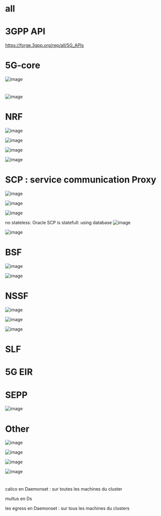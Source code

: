 # all

# 3GPP API
https://forge.3gpp.org/rep/all/5G_APIs

# 5G-core
![image](https://github.com/user-attachments/assets/168e34ae-5a15-461c-a054-969005195038)

# 
![image](https://github.com/user-attachments/assets/d80676ea-2ea2-4613-b100-5604508c5e6b)


# NRF
![image](https://github.com/user-attachments/assets/6801c9d5-f9cb-4873-8c05-43b8ecfb3627)

![image](https://github.com/user-attachments/assets/cf014864-f42a-4b13-b723-e8b482fabb8d)

![image](https://github.com/user-attachments/assets/2d375c7a-d8eb-413e-8485-d58920ca2db6)

![image](https://github.com/user-attachments/assets/9a8cfd76-b939-46a2-8f59-05dd59aeeb48)


# SCP : service communication Proxy

![image](https://github.com/user-attachments/assets/f926f171-df2c-46bd-a620-df89984fdf80)

![image](https://github.com/user-attachments/assets/15b6224e-77ab-40a9-a84c-f1fea2a3449f)

![image](https://github.com/user-attachments/assets/48f55df9-df9b-4455-a774-30aa857adb42)


no stateless: Oracle SCP is statefull: using database
![image](https://github.com/user-attachments/assets/c04ffa18-5fcf-4069-909c-8d3efb975eba)

![image](https://github.com/user-attachments/assets/e501f722-d3c9-4b1b-8d01-877110058f9f)


# BSF
![image](https://github.com/user-attachments/assets/0d416117-7c85-46df-924a-0ba0243361e1)


![image](https://github.com/user-attachments/assets/e1c0600f-3e39-4322-829b-5e413fc13331)

# NSSF
![image](https://github.com/user-attachments/assets/369299a8-63e1-48e5-9ae3-b4ec913346de)

![image](https://github.com/user-attachments/assets/53b2a730-754a-43db-afd9-6245c492200f)

![image](https://github.com/user-attachments/assets/c9c3c2c1-357e-407d-b5b2-a60ac3431f99)

# SLF

# 5G EIR

# SEPP
![image](https://github.com/user-attachments/assets/f5573255-4f5a-4855-8277-6beda90eeb29)

# Other 

![image](https://github.com/user-attachments/assets/f8497b3c-66a1-48ae-b36c-83c2e95eb6cb)

![image](https://github.com/user-attachments/assets/04b0c07d-ad03-419a-9eb5-6820acea7c75)

![image](https://github.com/user-attachments/assets/905dd835-2edb-46f7-9931-f83fa1ab6804)

![image](https://github.com/user-attachments/assets/cadeb081-06a6-4d9e-9e87-5a157d043c17)


# 
calico en Daemonset : sur toutes les machines du cluster

multus en Ds

les egress en Daemonset : sur tous les machines du clusters


